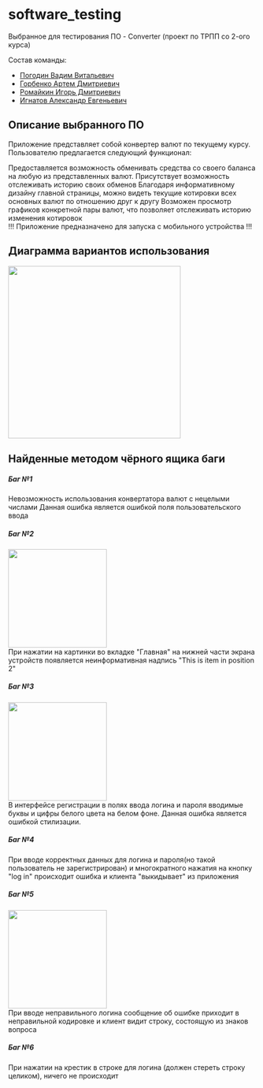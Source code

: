 # software_testing 
Выбранное для тестирования ПО - Converter (проект по ТРПП со 2-ого курса)

Состав команды:
+ [Погодин Вадим Витальевич](https://github.com/vadimmpog)
+ [Горбенко Артем Дмитриевич](https://github.com/Thunderbirrd)
+ [Ромайкин Игорь Дмитриевич](https://github.com/Ygrick)
+ [Игнатов Александр Евгеньевич](https://github.com/sancepan)

## Описание выбранного ПО
Приложение представляет собой конвертер валют по текущему курсу. Пользователю предлагается следующий функционал:

Предоставляется возможность обменивать средства со своего баланса на любую из представленных валют.
Присутствует возможность отслеживать историю своих обменов
Благодаря информативному дизайну главной страницы, можно видеть текущие котировки всех основных валют по отношению друг к другу
Возможен просмотр графиков конкретной пары валют, что позволяет отслеживать историю изменения котировок
<br> !!! Приложение предназначено для запуска с мобильного устройства !!!
## Диаграмма вариантов использования

<span align="center"><img src="https://sun9-67.userapi.com/impg/28SAr9rZ6NmXac5obHLshxf7qgCleDk_EhXKhg/IIQ-kqj1SuI.jpg?size=520x461&quality=96&sign=12dfdfe054e024d8dd92f3925023d19e&type=album" width="350dp"></span><br>
## Найденные методом чёрного ящика баги

##### Баг №1
Невозможность использования конвертатора валют с нецелыми числами
Данная ошибка является ошибкой поля пользовательского ввода
 
##### Баг №2
<span align="center"><img src="https://sun9-12.userapi.com/impg/wtUvEA1YY6RgkGke7mYcEhheC53HNHMcHQl5yg/xcPaoYqP-dk.jpg?size=864x1920&quality=96&sign=0a468d55054a64fe890360ad00bb6d80&type=album" width="200dp"></span><br>
При нажатии на картинки во вкладке "Главная" на нижней части экрана устройств появляется неинформативная надпись "This is item in position 2"

##### Баг №3
<span align="center"><img src="https://sun9-55.userapi.com/impg/S33TjHXWA69IhphimrGh3kkafjaZ6TmVb8Xlzw/1h5krIU3JMM.jpg?size=486x1080&quality=96&sign=f95d5c8ec8a62cbec379856fb082f9fa&type=album" width="200dp"></span><br>
В интерфейсе регистрации в полях ввода логина и пароля вводимые буквы и цифры белого цвета на белом фоне.
Данная ошибка является ошибкой стилизации.

##### Баг №4
При вводе корректных данных для логина и пароля(но такой пользователь не зарегистрирован) и многократного нажатия на кнопку "log in" происходит ошибка и клиента "выкидывает" из приложения

##### Баг №5
<span align="center"><img src="https://sun1-83.userapi.com/impg/okrqjDw3NlIUW-DH2FWRoaKmQYmDF4TiI2I35w/dKuWbgkQS1w.jpg?size=800x1600&quality=96&sign=fa564c4ec7e3162f504a1d18e38ac406&type=album" width="200dp"></span><br>
При вводе неправильного логина сообщение об ошибке приходит в неправильной кодировке и клиент видит строку, состоящую из знаков вопроса

##### Баг №6
При нажатии на крестик в строке для логина (должен стереть строку целиком), ничего не происходит

